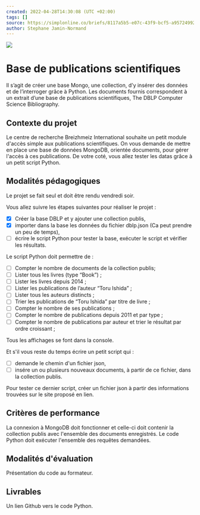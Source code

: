 ```yaml
---
created: 2022-04-28T14:30:08 (UTC +02:00)
tags: []
source: https://simplonline.co/briefs/8117a5b5-e07c-43f9-bcf5-a95724992345
author: Stephane Jamin-Normand
---
```


![](https://simplonline.co/_next/image?url=https%3A%2F%2Fsimplonline-v3-prod.s3.eu-west-3.amazonaws.com%2Fmedia%2Fimage%2Fjpg%2F4d22dd14-8988-41a9-bd16-5822893d1268.jpg&w=1280&q=75)

# Base de publications scientifiques

Il s’agit de créer une base Mongo, une collection, d’y insérer des données et de l’interroger grâce à Python.
Les documents fournis correspondent à un extrait d’une base de publications scientifiques, The DBLP Computer Science Bibliography.


## Contexte du projet

Le centre de recherche Breizhmeiz International souhaite un petit module d'accès simple aux publications scientifiques.
On vous demande de mettre en place une base de données MongoDB, orientée documents, pour gérer l'accès à ces publications.
De votre coté, vous allez tester les datas grâce à un petit script Python.


## Modalités pédagogiques

Le projet se fait seul et doit être rendu vendredi soir.

Vous allez suivre les étapes suivantes pour réaliser le projet :
- [X] Créer la base DBLP et y ajouter une collection publis,
- [X] importer dans la base les données du fichier dblp.json (Ca peut prendre un peu de temps),
- [ ] écrire le script Python pour tester la base, exécuter le script et vérifier les résultats.

Le script Python doit permettre de :
- [ ] Compter le nombre de documents de la collection publis;
- [ ] Lister tous les livres (type “Book”) ;
- [ ] Lister les livres depuis 2014 ;
- [ ] Lister les publications de l’auteur “Toru Ishida” ;
- [ ] Lister tous les auteurs distincts ;
- [ ] Trier les publications de “Toru Ishida” par titre de livre ;
- [ ] Compter le nombre de ses publications ;
- [ ] Compter le nombre de publications depuis 2011 et par type ;
- [ ] Compter le nombre de publications par auteur et trier le résultat par ordre croissant ;

Tous les affichages se font dans la console.

Et s'il vous reste du temps écrire un petit script qui :
- [ ] demande le chemin d'un fichier json,
- [ ] insére un ou plusieurs nouveaux documents, à partir de ce fichier, dans la collection publis.

Pour tester ce dernier script, créer un fichier json à partir des informations trouvées sur le site proposé en lien.

## Critères de performance

La connexion à MongoDB doit fonctionner et celle-ci doit contenir la collection publis avec l'ensemble des documents enregistrés.
Le code Python doit exécuter l'ensemble des requêtes demandées.

## Modalités d'évaluation

Présentation du code au formateur.

## Livrables

Un lien Github vers le code Python.
